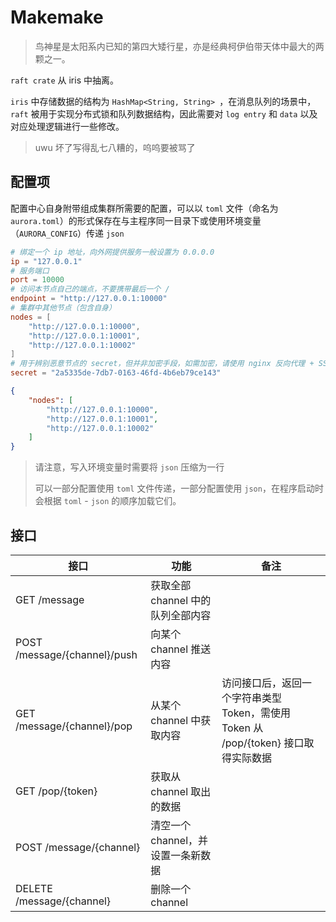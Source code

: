 # Makemake

> 鸟神星是太阳系内已知的第四大矮行星，亦是经典柯伊伯带天体中最大的两颗之一。

`raft crate` 从 iris 中抽离。

`iris` 中存储数据的结构为 `HashMap<String, String> `，在消息队列的场景中，`raft` 被用于实现分布式锁和队列数据结构，因此需要对
`log entry` 和 `data` 以及对应处理逻辑进行一些修改。

> uwu 坏了写得乱七八糟的，呜呜要被骂了

## 配置项

配置中心自身附带组成集群所需要的配置，可以以 `toml` 文件（命名为 `aurora.toml`）的形式保存在与主程序同一目录下或使用环境变量（`AURORA_CONFIG`）传递 `json`

```toml
# 绑定一个 ip 地址，向外网提供服务一般设置为 0.0.0.0
ip = "127.0.0.1"
# 服务端口
port = 10000
# 访问本节点自己的端点，不要携带最后一个 /
endpoint = "http://127.0.0.1:10000"
# 集群中其他节点（包含自身）
nodes = [
    "http://127.0.0.1:10000",
    "http://127.0.0.1:10001",
    "http://127.0.0.1:10002"
]
# 用于辨别恶意节点的 secret，但并非加密手段，如需加密，请使用 nginx 反向代理 + SSL
secret = "2a5335de-7db7-0163-46fd-4b6eb79ce143"

```

```json
{
    "nodes": [
        "http://127.0.0.1:10000",
        "http://127.0.0.1:10001",
        "http://127.0.0.1:10002"
    ]
}
```

> 请注意，写入环境变量时需要将 `json` 压缩为一行
>
> 可以一部分配置使用 `toml` 文件传递，一部分配置使用 `json`，在程序启动时会根据 `toml` - `json` 的顺序加载它们。

## 接口

| 接口                         | 功能                               | 备注                                                         |
| ---------------------------- | ---------------------------------- | ------------------------------------------------------------ |
| GET /message                 | 获取全部 channel 中的队列全部内容  |                                                              |
| POST /message/{channel}/push | 向某个 channel 推送内容            |                                                              |
| GET /message/{channel}/pop   | 从某个 channel 中获取内容          | 访问接口后，返回一个字符串类型 Token，需使用 Token 从 /pop/{token} 接口取得实际数据 |
| GET /pop/{token}             | 获取从 channel 取出的数据          |                                                              |
| POST /message/{channel}      | 清空一个 channel，并设置一条新数据 |                                                              |
| DELETE /message/{channel}    | 删除一个 channel                   |                                                              |

